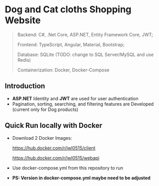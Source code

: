 # Dog and Cat cloths Shopping Website 
> Backend: C#, .Net Core, ASP.NET, Entity Framework Core, JWT; 
>
> Frontend: TypeScript, Angular, Material, Bootstrap;
> 
> Database: SQLite (TODO: change to SQL Server/MySQL and use Redis)
> 
> Containerization: Docker, Docker-Compose

## Introduction
*  **ASP.NET** Identity and **JWT** are used for user authentication
*  Pagination, sorting, searching, and filtering features are Developed (current only for Dog products)

## Quick Run locally with Docker

* Download 2 Docker Images:
  
  https://hub.docker.com/r/jwl0515/client

  https://hub.docker.com/r/jwl0515/webapi
* Use docker-compose.yml from this repository to run
* **PS: Version in docker-compose.yml maybe need to be adjusted**
